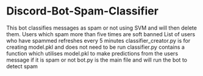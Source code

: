 # Discord-Bot-Spam-Classifier
This bot classifies messages as spam or not using SVM and will then delete them. 
Users which spam more than five times are soft banned
List of users who have spammed refreshes every 5 minutes
classifier_creator.py is for creating model.pkl and does not need to be run
classifier.py contains a function which utilises model.pkl to make predictions from the users message if it is spam or not
bot.py is the main file and will run the bot to detect spam
